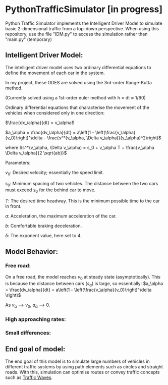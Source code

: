 # PythonTrafficSimulator [in progress]
Python Traffic Simulator implements the Intelligent Driver Model to simulate basic 2-dimensional traffic from a top-down perspective. 
When using this repository, use the file "IDM.py" to access the simulation rather than "main.py" (temporary)

## Intelligent Driver Model:
The intelligent driver model uses two ordinary differential equations to define the movement of each car in the system.

In my project, these ODES are solved using the 3rd-order Range-Kutta method.

(Currently solved using a 1st-order euler method with h = dt $\approx$ 1/60)

Ordinary differential equations that characterise the movement of the vehicles when considered only in one direction:

$\frac{dx_\alpha}{dt} = v_\alpha$

$a_\alpha = \frac{dv_\alpha}{dt} = a\left(1 - \left(\frac{v_\alpha}{v_0}\right)^\delta - \frac{s^*(v_\alpha, \Delta v_\alpha)}{s_\alpha}^2\right)$

where $s^*(v_\alpha, \Delta v_\alpha) = s_0 + v_\alpha T + \frac{v_\alpha \Delta v_\alpha}{2 \sqrt{ab}}$

Parameters:

$v_0$: Desired velocity; essentially the speed limit.

$s_0$: Minimum spacing of two vehicles. The distance between the two cars must exceed $s_0$ for the behind car to move.

$T$: The desired time headway. This is the minimum possible time to the car in front.

$a$: Acceleration, the maximum acceleration of the car.  

$b$: Comfortable braking deceleration. 

$\delta$: The exponent value, here set to 4.

## Model Behavior:

### Free road:

On a free road, the model reaches $v_0$ at steady state (asymptotically). This is because the distance between cars ($s_\alpha$) is large, so essentially:
$a_\alpha = \frac{dv_\alpha}{dt} = a\left(1 - \left(\frac{v_\alpha}{v_0}\right)^\delta \right)$

As $v_\alpha$ --> $v_0$, $a_\alpha$ --> $0$.

### High approaching rates:
### Small differences:

## End goal of model:
The end goal of this model is to simulate large numbers of vehicles in different traffic systems by using path elements such as circles and straight roads. With this, simulation can optimise routes or convey traffic concepts such as [Traffic Waves](https://en.wikipedia.org/wiki/Traffic_wave).
